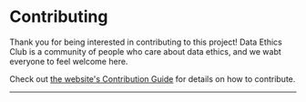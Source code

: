# Contributing

Thank you for being interested in contributing to this project! 
Data Ethics Club is a community of people who care about data ethics, and we wabt everyone to feel welcome here.

Check out [the website's Contribution Guide](https://dataethicsclub.com/contents/join_in/contributing.html) for details on how to contribute.

<!-- 
From Data Hazards - we need to adapt these 

## *Types* of contribution
Here are some ways to get involved. We would absolutely love your input on the following:


## *How* to contribute

[//]: # (TODO: Have a guide here to the way that the website is organised)

y are a little thin, so if you'd like to help please get in touch with us, please [send us an email][dec-email] and we will help you to find what you're looking for!

### Contributing on GitHub
If you find an [issue][issues] that you'd like to help with, then please:
1. Comment on it before you start working, so we don't repeat work.
2. [Fork](https://help.github.com/articles/fork-a-repo) this repository to your own GitHub account
3. Check that you are happy with the changes by [building the site locally](#build-the-site-locally).
4. Then, once you've made your changes, submit a [pull request](https://help.github.com/articles/creating-a-pull-request): we'll review it as quick as we can 😄.


### Build the site locally
In order to build the site locally, you'll need to run the following from your root directory:
`sphinx-build site/ site/_build/` 

These require some Python packages to run. 
You may want to set up a [virtual environment](https://docs.python.org/3/library/venv.html) first, so that you don't install these packages system-wide.
Then you can install the packages using `pip install -r requirements.txt`

-->

---
[issues]: https://github.com/very-good-science/data-hazards/issues
[dec-email]: grp-ethicaldatascience@groups.bristol.ac.uk
